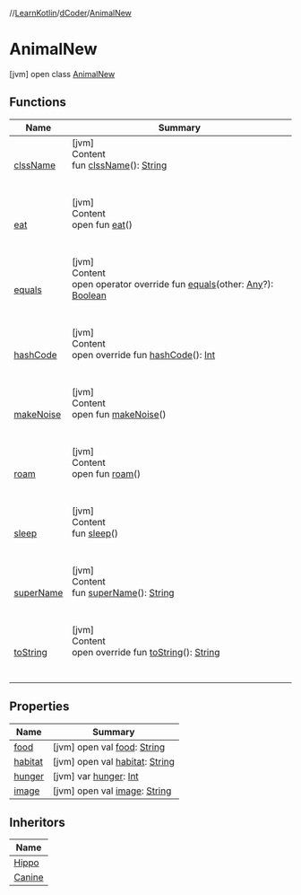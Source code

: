 //[LearnKotlin](../../index.md)/[dCoder](../index.md)/[AnimalNew](index.md)



# AnimalNew  
 [jvm] open class [AnimalNew](index.md)   


## Functions  
  
|  Name|  Summary| 
|---|---|
| [clssName](clss-name.md)| [jvm]  <br>Content  <br>fun [clssName](clss-name.md)(): [String](https://kotlinlang.org/api/latest/jvm/stdlib/kotlin/-string/index.html)  <br><br><br>
| [eat](eat.md)| [jvm]  <br>Content  <br>open fun [eat](eat.md)()  <br><br><br>
| [equals](../../testOk/-rectangle/index.md#kotlin/Any/equals/#kotlin.Any?/PointingToDeclaration/)| [jvm]  <br>Content  <br>open operator override fun [equals](../../testOk/-rectangle/index.md#kotlin/Any/equals/#kotlin.Any?/PointingToDeclaration/)(other: [Any](https://kotlinlang.org/api/latest/jvm/stdlib/kotlin/-any/index.html)?): [Boolean](https://kotlinlang.org/api/latest/jvm/stdlib/kotlin/-boolean/index.html)  <br><br><br>
| [hashCode](../../testOk/-rectangle/index.md#kotlin/Any/hashCode/#/PointingToDeclaration/)| [jvm]  <br>Content  <br>open override fun [hashCode](../../testOk/-rectangle/index.md#kotlin/Any/hashCode/#/PointingToDeclaration/)(): [Int](https://kotlinlang.org/api/latest/jvm/stdlib/kotlin/-int/index.html)  <br><br><br>
| [makeNoise](make-noise.md)| [jvm]  <br>Content  <br>open fun [makeNoise](make-noise.md)()  <br><br><br>
| [roam](roam.md)| [jvm]  <br>Content  <br>open fun [roam](roam.md)()  <br><br><br>
| [sleep](sleep.md)| [jvm]  <br>Content  <br>fun [sleep](sleep.md)()  <br><br><br>
| [superName](super-name.md)| [jvm]  <br>Content  <br>fun [superName](super-name.md)(): [String](https://kotlinlang.org/api/latest/jvm/stdlib/kotlin/-string/index.html)  <br><br><br>
| [toString](../../testOk/-rectangle/index.md#kotlin/Any/toString/#/PointingToDeclaration/)| [jvm]  <br>Content  <br>open override fun [toString](../../testOk/-rectangle/index.md#kotlin/Any/toString/#/PointingToDeclaration/)(): [String](https://kotlinlang.org/api/latest/jvm/stdlib/kotlin/-string/index.html)  <br><br><br>


## Properties  
  
|  Name|  Summary| 
|---|---|
| [food](index.md#dCoder/AnimalNew/food/#/PointingToDeclaration/)|  [jvm] open val [food](index.md#dCoder/AnimalNew/food/#/PointingToDeclaration/): [String](https://kotlinlang.org/api/latest/jvm/stdlib/kotlin/-string/index.html)   <br>
| [habitat](index.md#dCoder/AnimalNew/habitat/#/PointingToDeclaration/)|  [jvm] open val [habitat](index.md#dCoder/AnimalNew/habitat/#/PointingToDeclaration/): [String](https://kotlinlang.org/api/latest/jvm/stdlib/kotlin/-string/index.html)   <br>
| [hunger](index.md#dCoder/AnimalNew/hunger/#/PointingToDeclaration/)|  [jvm] var [hunger](index.md#dCoder/AnimalNew/hunger/#/PointingToDeclaration/): [Int](https://kotlinlang.org/api/latest/jvm/stdlib/kotlin/-int/index.html)   <br>
| [image](index.md#dCoder/AnimalNew/image/#/PointingToDeclaration/)|  [jvm] open val [image](index.md#dCoder/AnimalNew/image/#/PointingToDeclaration/): [String](https://kotlinlang.org/api/latest/jvm/stdlib/kotlin/-string/index.html)   <br>


## Inheritors  
  
|  Name| 
|---|
| [Hippo](../-hippo/index.md)
| [Canine](../-canine/index.md)

